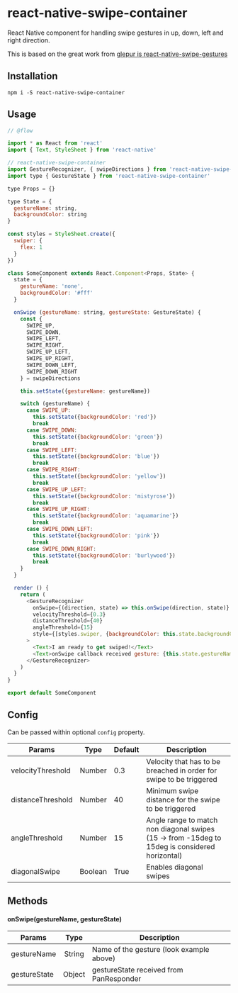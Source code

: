 # react-native-swipe-container

React Native component for handling swipe gestures in up, down, left and right direction.

This is based on the great work from [glepur is react-native-swipe-gestures](https://github.com/glepur/react-native-swipe-gestures)

## Installation

`npm i -S react-native-swipe-container`

## Usage

```javascript
// @flow

import * as React from 'react'
import { Text, StyleSheet } from 'react-native'

// react-native-swipe-container
import GestureRecognizer, { swipeDirections } from 'react-native-swipe-container'
import type { GestureState } from 'react-native-swipe-container'

type Props = {}

type State = {
  gestureName: string,
  backgroundColor: string
}

const styles = StyleSheet.create({
  swiper: {
    flex: 1
  }
})

class SomeComponent extends React.Component<Props, State> {
  state = {
    gestureName: 'none',
    backgroundColor: '#fff'
  }

  onSwipe (gestureName: string, gestureState: GestureState) {
    const {
      SWIPE_UP,
      SWIPE_DOWN,
      SWIPE_LEFT,
      SWIPE_RIGHT,
      SWIPE_UP_LEFT,
      SWIPE_UP_RIGHT,
      SWIPE_DOWN_LEFT,
      SWIPE_DOWN_RIGHT
    } = swipeDirections

    this.setState({gestureName: gestureName})

    switch (gestureName) {
      case SWIPE_UP:
        this.setState({backgroundColor: 'red'})
        break
      case SWIPE_DOWN:
        this.setState({backgroundColor: 'green'})
        break
      case SWIPE_LEFT:
        this.setState({backgroundColor: 'blue'})
        break
      case SWIPE_RIGHT:
        this.setState({backgroundColor: 'yellow'})
        break
      case SWIPE_UP_LEFT:
        this.setState({backgroundColor: 'mistyrose'})
        break
      case SWIPE_UP_RIGHT:
        this.setState({backgroundColor: 'aquamarine'})
        break
      case SWIPE_DOWN_LEFT:
        this.setState({backgroundColor: 'pink'})
        break
      case SWIPE_DOWN_RIGHT:
        this.setState({backgroundColor: 'burlywood'})
        break
    }
  }

  render () {
    return (
      <GestureRecognizer
        onSwipe={(direction, state) => this.onSwipe(direction, state)}
        velocityThreshold={0.3}
        distanceThreshold={40}
        angleThreshold={15}
        style={[styles.swiper, {backgroundColor: this.state.backgroundColor}]}
      >
        <Text>I am ready to get swiped!</Text>
        <Text>onSwipe callback received gesture: {this.state.gestureName}</Text>
      </GestureRecognizer>
    )
  }
}

export default SomeComponent
```

## Config

Can be passed within optional `config` property.

| Params                     | Type          | Default | Description  |
| -------------------------- |:-------------:| ------- | ------------ |
| velocityThreshold          | Number        | 0.3     | Velocity that has to be breached in order for swipe to be triggered |
| distanceThreshold          | Number        | 40      | Minimum swipe distance for the swipe to be triggered |
| angleThreshold             | Number        | 15      | Angle range to match non diagonal swipes (15 -> from -15deg to 15deg is considered horizontal) |
| diagonalSwipe              | Boolean       | True    | Enables diagonal swipes |

## Methods

#### onSwipe(gestureName, gestureState)

| Params        | Type          | Description  |
| ------------- |:-------------:| ------------ |
| gestureName   | String        | Name of the gesture (look example above) |
| gestureState  | Object        | gestureState received from PanResponder  |
